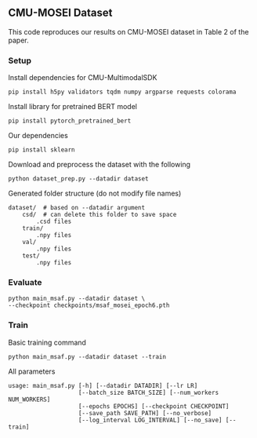 ## CMU-MOSEI Dataset
This code reproduces our results on CMU-MOSEI dataset in Table 2 of the paper.

### Setup
Install dependencies for CMU-MultimodalSDK
```
pip install h5py validators tqdm numpy argparse requests colorama
```
Install library for pretrained BERT model
```
pip install pytorch_pretrained_bert
```
Our dependencies
```
pip install sklearn
```
Download and preprocess the dataset with the following
```
python dataset_prep.py --datadir dataset
```
Generated folder structure (do not modify file names)
```
dataset/  # based on --datadir argument
    csd/  # can delete this folder to save space
        .csd files
    train/
        .npy files
    val/
        .npy files
    test/
        .npy files
```

### Evaluate
```
python main_msaf.py --datadir dataset \
--checkpoint checkpoints/msaf_mosei_epoch6.pth
```

### Train
Basic training command
```
python main_msaf.py --datadir dataset --train
```
All parameters
```
usage: main_msaf.py [-h] [--datadir DATADIR] [--lr LR]
                    [--batch_size BATCH_SIZE] [--num_workers NUM_WORKERS]
                    [--epochs EPOCHS] [--checkpoint CHECKPOINT]
                    [--save_path SAVE_PATH] [--no_verbose]
                    [--log_interval LOG_INTERVAL] [--no_save] [--train]
```